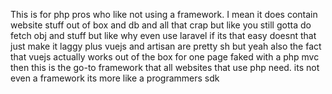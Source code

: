 This is for php pros who like not using a framework. I mean it does contain website stuff out of box and db and all that crap
but like you still gotta do fetch obj and stuff but like why even use laravel if its that easy doesnt that just make it laggy
plus vuejs and artisan are pretty sh but yeah also the fact that vuejs actually works out of the box for one page faked with a php mvc
then this is the go-to framework that all websites that use php need. its not even a framework its more like a programmers sdk
